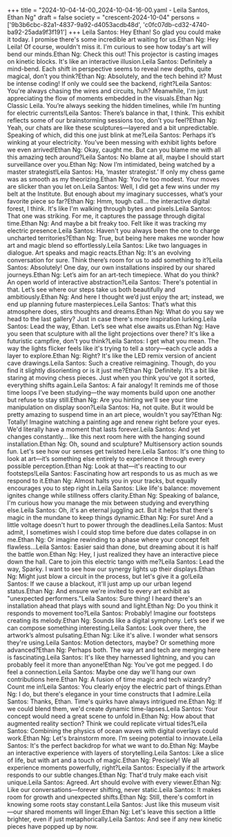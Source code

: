 +++
title = "2024-10-04-14-00_2024-10-04-16-00.yaml - Leila Santos, Ethan Ng"
draft = false
society = "crescent-2024-10-04"
persons = ['9b3b6cbc-82a1-4837-9a92-d4053acdb48d', 'c0fc07db-cd32-4740-ba92-25ada9f3f191']
+++
Leila Santos: Hey Ethan! So glad you could make it today. I promise there's some incredible art waiting for us.Ethan Ng: Hey Leila! Of course, wouldn't miss it. I'm curious to see how today's art will bend our minds.Ethan Ng: Check this out! This projector is casting images on kinetic blocks. It's like an interactive illusion.Leila Santos: Definitely a mind-bend. Each shift in perspective seems to reveal new depths, quite magical, don’t you think?Ethan Ng: Absolutely, and the tech behind it? Must be intense coding! If only we could see the backend, right?Leila Santos: You're always chasing the wires and circuits, huh? Meanwhile, I'm just appreciating the flow of moments embedded in the visuals.Ethan Ng: Classic Leila. You’re always seeking the hidden timelines, while I’m hunting for electric currents!Leila Santos: There’s balance in that, I think. This exhibit reflects some of our brainstorming sessions too, don't you feel?Ethan Ng: Yeah, our chats are like these sculptures—layered and a bit unpredictable. Speaking of which, did this one just blink at me?Leila Santos: Perhaps it’s winking at your electricity. You’ve been messing with exhibit lights before we even arrived!Ethan Ng: Okay, caught me. But can you blame me with all this amazing tech around?Leila Santos: No blame at all, maybe I should start surveillance over you.Ethan Ng: Now I’m intimidated, being watched by a master strategist!Leila Santos: Ha, ‘master strategist.’ If only my chess game was as smooth as my theorizing.Ethan Ng: You're too modest. Your moves are slicker than you let on.Leila Santos: Well, I did get a few wins under my belt at the Institute. But enough about my imaginary successes, what’s your favorite piece so far?Ethan Ng: Hmm, tough call... the interactive digital forest, I think. It's like I'm walking through bytes and pixels.Leila Santos: That one was striking. For me, it captures the passage through digital time.Ethan Ng: And maybe a bit freaky too. Felt like it was tracking my electric presence.Leila Santos: Haven't you always been the one to charge uncharted territories?Ethan Ng: True, but being here makes me wonder how art and magic blend so effortlessly.Leila Santos: Like two languages in dialogue. Art speaks and magic reacts.Ethan Ng: It's an evolving conversation for sure. Think there’s room for us to add something to it?Leila Santos: Absolutely! One day, our own installations inspired by our shared journeys.Ethan Ng: Let’s aim for an art-tech timepiece. What do you think? An open world of interactive abstraction?Leila Santos: There's potential in that. Let’s see where our steps take us both beautifully and ambitiously.Ethan Ng: And here I thought we’d just enjoy the art; instead, we end up planning future masterpieces.Leila Santos: That’s what this atmosphere does, stirs thoughts and dreams.Ethan Ng: What do you say we head to the last gallery? Just in case there's more inspiration lurking.Leila Santos: Lead the way, Ethan. Let’s see what else awaits us.Ethan Ng: Have you seen that sculpture with all the light projections over there? It's like a futuristic campfire, don't you think?Leila Santos: I get what you mean. The way the lights flicker feels like it's trying to tell a story—each cycle adds a layer to explore.Ethan Ng: Right? It's like the LED remix version of ancient cave drawings.Leila Santos: Such a creative reimagining. Though, do you find it slightly disorienting or is it just me?Ethan Ng: Definitely. It’s a bit like staring at moving chess pieces. Just when you think you've got it sorted, everything shifts again.Leila Santos: A fair analogy! It reminds me of those time loops I’ve been studying—the way moments build upon one another but refuse to stay still.Ethan Ng: Are you hinting we'll see your time manipulation on display soon?Leila Santos: Ha, not quite. But it would be pretty amazing to suspend time in an art piece, wouldn't you say?Ethan Ng: Totally! Imagine watching a painting age and renew right before your eyes. We'd literally have a moment that lasts forever.Leila Santos: And yet changes constantly... like this next room here with the hanging sound installation.Ethan Ng: Oh, sound and sculpture? Multisensory action sounds fun. Let's see how our senses get twisted here.Leila Santos: It's one thing to look at art—it’s something else entirely to experience it through every possible perception.Ethan Ng: Look at that—it's reacting to our footsteps!Leila Santos: Fascinating how art responds to us as much as we respond to it.Ethan Ng: Almost halts you in your tracks, but equally encourages you to step right in.Leila Santos: Like life's balance: movement ignites change while stillness offers clarity.Ethan Ng: Speaking of balance, I'm curious how you manage the mix between studying and everything else.Leila Santos: Oh, it's an eternal juggling act. But it helps that there's magic in the mundane to keep things dynamic.Ethan Ng: For sure! And a little voltage doesn't hurt to power through the deadlines.Leila Santos: Must admit, I sometimes wish I could stop time before due dates collapse in on me.Ethan Ng: Or imagine rewinding to a phase where your concept felt flawless...Leila Santos: Easier said than done, but dreaming about it is half the battle won.Ethan Ng: Hey, I just realized they have an interactive piece down the hall. Care to join this electric tango with me?Leila Santos: Lead the way, Sparky. I want to see how our synergy lights up their displays.Ethan Ng: Might just blow a circuit in the process, but let's give it a go!Leila Santos: If we cause a blackout, it'll just amp up our urban legend status.Ethan Ng: And ensure we're invited to every art exhibit as "unexpected performers."Leila Santos: Sure thing! I heard there's an installation ahead that plays with sound and light.Ethan Ng: Do you think it responds to movement too?Leila Santos: Probably! Imagine our footsteps creating its melody.Ethan Ng: Sounds like a digital symphony. Let’s see if we can compose something interesting.Leila Santos: Look over there, the artwork’s almost pulsating.Ethan Ng: Like it's alive. I wonder what sensors they're using.Leila Santos: Motion detectors, maybe? Or something more advanced?Ethan Ng: Perhaps both. The way art and tech are merging here is fascinating.Leila Santos: It's like they harnessed lightning, and you can probably feel it more than anyone!Ethan Ng: You've got me pegged. I do feel a connection.Leila Santos: Maybe one day we'll hang our own contributions here.Ethan Ng: A fusion of time magic and tech wizardry? Count me in!Leila Santos: You clearly enjoy the electric part of things.Ethan Ng: I do, but there's elegance in your time constructs that I admire.Leila Santos: Thanks, Ethan. Time's quirks have always intrigued me.Ethan Ng: If we could blend them, we'd create dynamic time-lapses.Leila Santos: Your concept would need a great scene to unfold in.Ethan Ng: How about that augmented reality section? Think we could replicate virtual tides?Leila Santos: Combining the physics of ocean waves with digital overlays could work.Ethan Ng: Let's brainstorm more. I’m seeing potential to innovate.Leila Santos: It's the perfect backdrop for what we want to do.Ethan Ng: Maybe an interactive experience with layers of storytelling.Leila Santos: Like a slice of life, but with art and a touch of magic.Ethan Ng: Precisely! We all experience moments powerfully, right?Leila Santos: Especially if the artwork responds to our subtle changes.Ethan Ng: That'd truly make each visit unique.Leila Santos: Agreed. Art should evolve with every viewer.Ethan Ng: Like our conversations—forever shifting, never static.Leila Santos: It makes room for growth and unexpected shifts.Ethan Ng: Still, there's comfort in knowing some roots stay constant.Leila Santos: Just like this museum visit—our shared moments will linger.Ethan Ng: Let's leave this section a little brighter, even if just metaphorically.Leila Santos: And see if any new kinetic pieces have popped up by now.